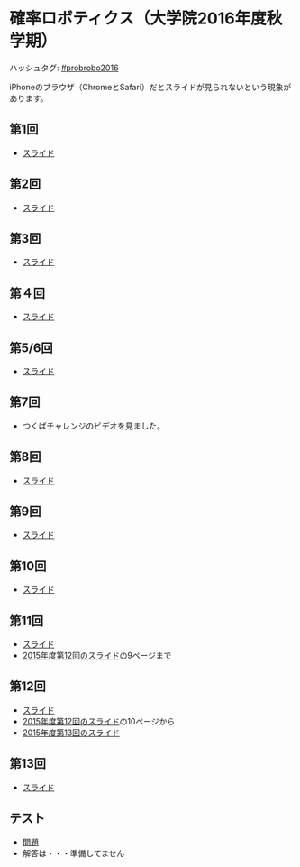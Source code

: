 # 確率ロボティクス（大学院2016年度秋学期）
ハッシュタグ: <a href="https://twitter.com/hashtag/probrobo2016?src=hash" target="_blank" rel="noopener">#probrobo2016</a>

iPhoneのブラウザ（ChromeとSafari）だとスライドが見られないという現象があります。
<h2>第1回</h2>
<ul>
 	<li><a href="/?presenpress=%e7%a2%ba%e7%8e%87%e3%83%ad%e3%83%9c%e3%83%86%e3%82%a3%e3%82%af%e3%82%b92016%e7%ac%ac1%e5%9b%9e">スライド</a></li>
</ul>
<h2>第2回</h2>
<ul>
 	<li><a href="/?presenpress=%e7%a2%ba%e7%8e%87%e3%83%ad%e3%83%9c%e3%83%86%e3%82%a3%e3%82%af%e3%82%b92016%e7%ac%ac2%e5%9b%9e">スライド</a></li>
</ul>
<h2>第3回</h2>
<ul>
 	<li><a href="/?presenpress=%e7%a2%ba%e7%8e%87%e3%83%ad%e3%83%9c%e3%83%86%e3%82%a3%e3%82%af%e3%82%b92016%e7%ac%ac3%e5%9b%9e" target="_blank" rel="noopener">スライド</a></li>
</ul>
<h2>第４回</h2>
<ul>
 	<li><a href="/?presenpress=%e7%a2%ba%e7%8e%87%e3%83%ad%e3%83%9c%e3%83%86%e3%82%a3%e3%82%af%e3%82%b92016%e7%ac%ac4%e5%9b%9e" target="_blank" rel="noopener">スライド</a></li>
</ul>
<h2>第5/6回</h2>
<ul>
 	<li><a href="/?presenpress=%e7%a2%ba%e7%8e%87%e3%83%ad%e3%83%9c%e3%83%86%e3%82%a3%e3%82%af%e3%82%b92016%e7%ac%ac5%e5%9b%9e" target="_blank" rel="noopener">スライド</a></li>
</ul>
<h2>第7回</h2>
<ul>
 	<li>つくばチャレンジのビデオを見ました。</li>
</ul>
<h2>第8回</h2>
<ul>
 	<li><a href="/?presenpress=%E7%A2%BA%E7%8E%87%E3%83%AD%E3%83%9C%E3%83%86%E3%82%A3%E3%82%AF%E3%82%B92016%E7%AC%AC8%E5%9B%9E" target="_blank" rel="noopener">スライド</a></li>
</ul>
<h2>第9回</h2>
<ul>
 	<li><a href="/?presenpress=%e7%a2%ba%e7%8e%87%e3%83%ad%e3%83%9c%e3%83%86%e3%82%a3%e3%82%af%e3%82%b92016%e7%ac%ac9%e5%9b%9e">スライド</a></li>
</ul>
<h2>第10回</h2>
<ul>
 	<li><a href="/?presenpress=%e7%a2%ba%e7%8e%87%e3%83%ad%e3%83%9c%e3%83%86%e3%82%a3%e3%82%af%e3%82%b92016%e7%ac%ac10%e5%9b%9e">スライド</a></li>
</ul>
<h2>第11回</h2>
<ul>
 	<li><a href="/?presenpress=%e7%a2%ba%e7%8e%87%e3%83%ad%e3%83%9c%e3%83%86%e3%82%a3%e3%82%af%e3%82%b92016%e7%ac%ac11%e5%9b%9e" target="_blank" rel="noopener">スライド</a></li>
 	<li><a href="http://www.slideshare.net/ryuichiueda/12-56193565">2015年度第12回のスライド</a>の9ページまで</li>
</ul>
<h2>第12回</h2>
<ul>
 	<li><a href="/?presenpress=%e7%a2%ba%e7%8e%87%e3%83%ad%e3%83%9c%e3%83%86%e3%82%a3%e3%82%af%e3%82%b92016%e7%ac%ac12%e5%9b%9e">スライド</a></li>
 	<li><a href="http://www.slideshare.net/ryuichiueda/12-56193565">2015年度第12回のスライド</a>の10ページから</li>
 	<li><a href="http://www.slideshare.net/ryuichiueda/13-57036730">2015年度第13回のスライド</a></li>
</ul>
<h2>第13回</h2>
<ul>
 	<li><a href="/?presenpress=%e7%a2%ba%e7%8e%87%e3%83%ad%e3%83%9c%e3%83%86%e3%82%a3%e3%82%af%e3%82%b92016%e7%ac%ac13%e5%9b%9e" target="_blank" rel="noopener">スライド</a></li>
</ul>
<h2>テスト</h2>
<ul>
 	<li><a href="/wp-content/uploads/2016/09/probrobot2016test.pdf">問題</a></li>
 	<li>解答は・・・準備してません</li>
</ul>
